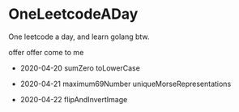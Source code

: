 # OneLeetcodeADay

One leetcode a day, and learn golang btw.

offer offer come to me 

- 2020-04-20 sumZero toLowerCase

- 2020-04-21 maximum69Number uniqueMorseRepresentations

- 2020-04-22 flipAndInvertImage

